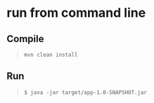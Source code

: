 # run from command line

## Compile

> `mvn clean install`

## Run

> `$ java -jar target/app-1.0-SNAPSHOT.jar`
